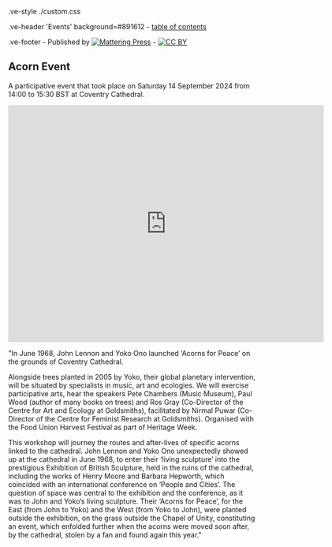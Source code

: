.ve-style ./custom.css

.ve-header 'Events' background=#891612
    - [table of contents](/)

.ve-footer
    - Published by [![Mattering Press](https://www.matteringpress.org/wp-content/themes/matteringpress/img/mattering-press.png)](https://www.matteringpress.org/)
    - [![CC BY](https://licensebuttons.net/l/by/4.0/88x31.png)](https://creativecommons.org/licenses/by/4.0/)

## Acorn Event

A participative event that took place on Saturday 14 September 2024 from 14:00 to 15:30 BST at Coventry Cathedral.

<center><iframe src="https://archive.org/embed/HearHereAcorn1" width="640" height="480" frameborder="0" webkitallowfullscreen="true" mozallowfullscreen="true" allowfullscreen></iframe></center>

"In June 1968, John Lennon and Yoko Ono launched ‘Acorns for Peace’ on the grounds of Coventry Cathedral.

Alongside trees planted in 2005 by Yoko, their global planetary intervention, will be situated by specialists in music, art and ecologies. We will exercise participative arts, hear the speakers Pete Chambers (Music Museum), Paul Wood (author of many books on trees) and Ros Gray (Co-Director of the Centre for Art and Ecology at Goldsmiths), facilitated by Nirmal Puwar (Co-Director of the Centre for Feminist Research at Goldsmiths). Organised with the Food Union Harvest Festival as part of Heritage Week.

This workshop will journey the routes and after-lives of specific acorns linked to the cathedral. John Lennon and Yoko Ono unexpectedly showed up at the cathedral in June 1968, to enter their ‘living sculpture’ into the prestigious Exhibition of British Sculpture, held in the ruins of the cathedral, including the works of Henry Moore and Barbara Hepworth, which coincided with an international conference on ‘People and Cities’. The question of space was central to the exhibition and the conference, as it was to John and Yoko’s living sculpture. Their ‘Acorns for Peace’, for the East (from John to Yoko) and the West (from Yoko to John), were planted outside the exhibition, on the grass outside the Chapel of Unity, constituting an event, which enfolded further when the acorns were moved soon after, by the cathedral, stolen by a fan and found again this year."